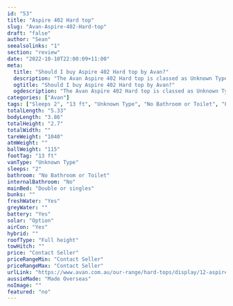 ```yaml
---
id: "53"
title: "Aspire 402 Hard top"
slug: "Avan-Aspire-402-Hard-top"
draft: "false"
author: "Sean"
seealsolinks: "1"
section: "review"
date: "2022-10-10T22:00:09+11:00"
meta:
  title: "Should I buy Aspire 402 Hard top by Avan?"
  description: "The Avan Aspire 402 Hard top is classed as Unknown Type, and sleeps 2 people. It is Made Overseas and comes in at 13 ft. It generally has No Bathroom or Toilet."
  ogtitle: "Should I buy Aspire 402 Hard top by Avan?"
  ogdescription: "The Avan Aspire 402 Hard top is classed as Unknown Type, and sleeps 2 people. It is Made Overseas and comes in at 13 ft. It generally has No Bathroom or Toilet."
categories: ["Avan"]
tags: ["Sleeps 2", "13 ft", "Unknown Type", "No Bathroom or Toilet", "Full height", "Price Unknown"]
totalLength: "5.33"
bodyLength: "3.86"
totalHeight: "2.7"
totalWidth: ""
tareWeight: "1040"
atmWeight: ""
ballWeight: "115"
footTag: "13 ft"
vanType: "Unknown Type"
sleeps: "2"
bathroom: "No Bathroom or Toilet"
internalBathroom: "No"
mainBed: "Double or singles"
bunks: ""
freshWater: "Yes"
greyWater: ""
battery: "Yes"
solar: "Option"
airCon: "Yes"
hybrid: ""
roofType: "Full height"
towHitch: ""
price: "Contact Seller"
priceRangeMin: "Contact Seller"
priceRangeMax: "Contact Seller"
urlLink: "https://www.avan.com.au/our-range/hard-tops/display/12-aspire-400-series-hardtop"
aussieMade: "Made Overseas"
noImage: ""
featured: "no"
---
```

